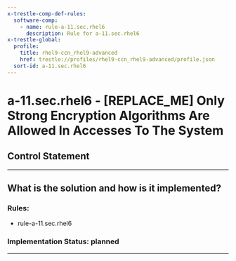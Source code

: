 ```yaml
---
x-trestle-comp-def-rules:
  software-comp:
    - name: rule-a-11.sec.rhel6
      description: Rule for a-11.sec.rhel6
x-trestle-global:
  profile:
    title: rhel9-ccn_rhel9-advanced
    href: trestle://profiles/rhel9-ccn_rhel9-advanced/profile.json
  sort-id: a-11.sec.rhel6
---
```


# a-11.sec.rhel6 - \[REPLACE_ME\] Only Strong Encryption Algorithms Are Allowed In Accesses To The System

## Control Statement

______________________________________________________________________

## What is the solution and how is it implemented?

<!-- For implementation status enter one of: implemented, partial, planned, alternative, not-applicable -->

<!-- Note that the list of rules under ### Rules: is read-only and changes will not be captured after assembly to JSON -->

<!-- Add control implementation description here for control: a-11.sec.rhel6 -->

### Rules:

  - rule-a-11.sec.rhel6

### Implementation Status: planned

______________________________________________________________________
